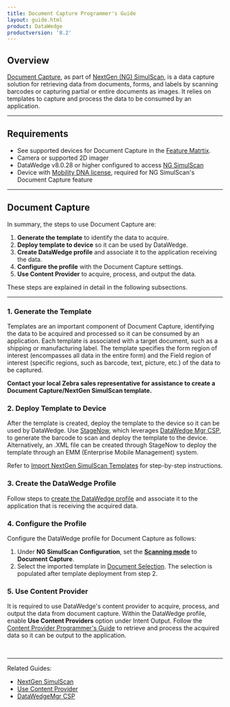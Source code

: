 ```yaml
---
title: Document Capture Programmer's Guide
layout: guide.html
product: DataWedge
productversion: '8.2'
---
```


## Overview

[Document Capture](../../input/barcode/#documentselectiondocumentcapture), as part of [NextGen (NG) SimulScan](../../input/barcode/#nextgensimulscanconfiguration), is a data capture solution for retrieving data from documents, forms, and labels by scanning barcodes or capturing partial or entire documents as images. It relies on <!--[templates](../../templatebuilder)-->templates to capture and process the data to be consumed by an application. 

-----

## Requirements

* See supported devices for Document Capture in the [Feature Matrtix](../../matrix).
* Camera or supported 2D imager
* DataWedge v8.0.28 or higher configured to access [NG SimulScan](../../input/barcode/#nextgensimulscanconfiguration)
* Device with [Mobility DNA license](/licensing), required for NG SimulScan's Document Capture feature

-----

## Document Capture

In summary, the steps to use Document Capture are:
1. **Generate the template** to identify the data to acquire.
2. **Deploy template to device** so it can be used by DataWedge.
3. **Create DataWedge profile** and associate it to the application receiving the data.
4. **Configure the profile** with the Document Capture settings.
5. **Use Content Provider** to acquire, process, and output the data.

These steps are explained in detail in the following subsections.

-----

### 1. Generate the Template

Templates are an important component of Document Capture, identifying the data to be acquired and processed so it can be consumed by an application. Each template is associated with a target document, such as a shipping or manufacturing label. The template specifies the form region of interest (encompasses all data in the entire form) and the Field region of interest (specific regions, such as barcode, text, picture, etc.) of the data to be captured.

**Contact your local Zebra sales representative for assistance to create a Document Capture/NextGen SimulScan template.**

<!--See [Template Builder](../../templatebuilder/#usingtemplatebuilder) for instructions to generate the template as an .XML file. -->

### 2. Deploy Template to Device

After the template is created, deploy the template to the device so it can be used by DataWedge. Use [StageNow](/stagenow), which leverages [DataWedge Mgr CSP](/mx/datawedgemgr), to generate the barcode to scan and deploy the template to the device. Alternatively, an .XML file can be created through StageNow to deploy the template through an EMM (Enterprise Mobile Management) system.

Refer to [Import NextGen SimulScan Templates](../../admin/#importnextgensimulscantemplates) for step-by-step instructions.

### 3. Create the DataWedge Profile

Follow steps to [create the DataWedge profile](../../createprofile/#createanewprofile) and associate it to the application that is receiving the acquired data.

### 4. Configure the Profile

Configure the DataWedge profile for Document Capture as follows:
1. Under **NG SimulScan Configuration**, set the **[Scanning mode](../../input/barcode/#scanningmodes-1)** to **Document Capture**.
2. Select the imported template in [Document Selection](../../input/barcode/#documentselectiondocumentcapture). The selection is populated after template deployment from step 2.

### 5. Use Content Provider

It is required to use DataWedge's content provider to acquire, process, and output the data from document capture. Within the DataWedge profile, enable **Use Content Providers** option under Intent Output. Follow the [Content Provider Programmer's Guide](../../programmers-guides/content-provider/) to retrieve and process the acquired data so it can be output to the application.

<br>

-----

Related Guides: 

* [NextGen SimulScan](../../input/barcode/#nextgensimulscanconfiguration)
* [Use Content Provider](../../programmers-guides/content-provider/)
* [DataWedgeMgr CSP](/mx/datawedgemgr)
<!-- * [Template Builder](../../templatebuilder) -->

